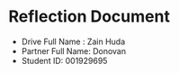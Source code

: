 # Reflection Document

* Drive Full Name  : Zain Huda
* Partner Full Name: Donovan 
* Student ID: 001929695


